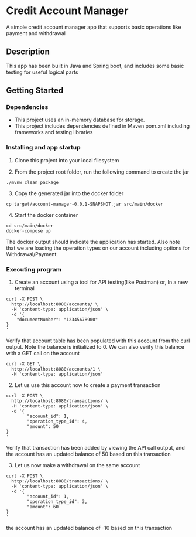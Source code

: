 # Credit Account Manager

A simple credit account manager app that supports basic operations like payment and withdrawal

## Description

This app has been built in Java and Spring boot, and includes some basic testing for useful logical parts

## Getting Started

### Dependencies

* This project uses an in-memory database for storage.
* This project includes dependencies defined in Maven pom.xml including frameworks and testing libraries

### Installing and app startup

1. Clone this project into your local filesystem

2. From the project root folder, run the following command to create the jar
```
./mvnw clean package
```
3. Copy the generated jar into the docker folder
```
cp target/account-manager-0.0.1-SNAPSHOT.jar src/main/docker
```
4. Start the docker container
```
cd src/main/docker
docker-compose up
```
The docker output should indicate the application has started. Also note that we are 
loading the operation types on our account including options for Withdrawal/Payment.

### Executing program
1. Create an account using a tool for API testing(like Postman)
   or, In a new terminal
```
curl -X POST \
  http://localhost:8080/accounts/ \
  -H 'content-type: application/json' \
  -d '{
	"documentNumber": "12345678900"
}
'
```
Verify that account table has been populated with this account from the curl output.
Note the balance is initialized to 0. We can also verify this balance with a GET call on the account

```
curl -X GET \
  http://localhost:8080/accounts/1 \
  -H 'content-type: application/json'
```

2. Let us use this account now to create a payment transaction
```
curl -X POST \
  http://localhost:8080/transactions/ \
  -H 'content-type: application/json' \
  -d '{
		"account_id": 1,
		"operation_type_id": 4,
		"amount": 50
}
'
```
Verify that transaction has been added by viewing the API call output, and 
the account has an updated balance of 50 based on this transaction

3. Let us now make a withdrawal on the same account
```
curl -X POST \
  http://localhost:8080/transactions/ \
  -H 'content-type: application/json' \
  -d '{
		"account_id": 1,
		"operation_type_id": 3,
		"amount": 60
}
'
```
the account has an updated balance of -10 based on this transaction

